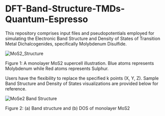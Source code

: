 # DFT-Band-Structure-TMDs-Quantum-Espresso

This repository comprises input files and pseudopotentials employed for simulating the Electronic Band Structure and Density of States of Transition Metal Dichalcogenides, specifically Molybdenum Disulfide. 

![MoS2_Structure](https://github.com/aziz-md-jobayer/DFT-Band-Structure-TMDs-Quantum-Espresso/assets/146165236/37692f44-5fc9-4fcb-9ea6-a2434bb2b1ea)

Figure 1: A monolayer MoS2 supercell illustration. Blue atoms represents Molybdenum while Red atoms represents Sulphur.


Users have the flexibility to replace the specified k points (X, Y, Z). Sample Band Structure and Density of States visualizations are provided below for reference.

![MoSe2 Band Structure](https://github.com/aziz-md-jobayer/DFT-Band-Structure-TMDs-Quantum-Espresso/assets/146165236/0620fbf5-3351-497d-b1ab-ff98fc94ff64)

Figure 2: (a) Band structure and (b) DOS of monolayer MoS2
